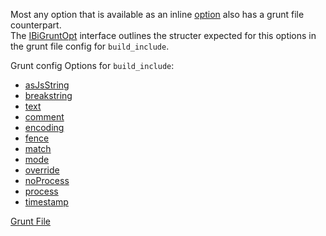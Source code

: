 Most any option that is available as an inline [option](../Options) also has a grunt file counterpart.  
The [IBiGruntOpt](/interfaces/_modules_interfaces_.ibigruntopt.html) interface outlines the structer expected for this options in the grunt file config for `build_include`.  

Grunt config Options for `build_include`:

* [asJsString](asjsstring/)
* [breakstring](breakstring/)
* [text](text/)
* [comment](comment/)
* [encoding](encoding/)
* [fence](fence/)
* [match](match/)
* [mode](mode/)
* [override](override/)
* [noProcess](noProcess/)
* [process](process/)
* [timestamp](timestamp/)

[Grunt File](../)